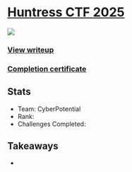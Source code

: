 # [Huntress CTF 2025](https://ctf.huntress.com/events/308dbb3b-8095-40e8-a46f-900e11f2a084)

![](https://images.coursestack.com/308dbb3b-8095-40e8-a46f-900e11f2a084/c8243370-e371-4c31-afa1-cc3c037641f1)
### [**View writeup**](https://github.com/taywave/CTFs/blob/main/Huntress/Huntress_writeup.md#writeup)
### [Completion certificate](https://ctf.huntress.com/completion/98030048b565a687)


## Stats
- Team: CyberPotential
- Rank: 
- Challenges Completed: 

## Takeaways
- 
   
   
    


